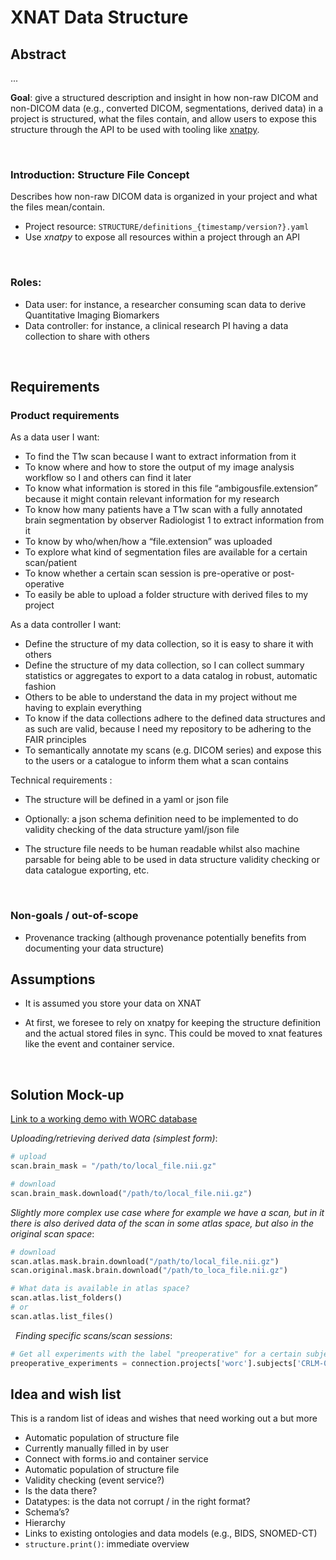 # XNAT Data Structure 

## Abstract 

...

**Goal**: give a structured description and insight in how non-raw DICOM and non-DICOM data (e.g., converted DICOM, segmentations, derived data) in a project is structured, what the files contain, and allow users to expose this structure through the API to be used with tooling like [xnatpy](https://xnat.rtfd.io). 

 
### Introduction: Structure File Concept 

Describes how non-raw DICOM data is organized in your project and what the files mean/contain. 
* Project resource: `STRUCTURE/definitions_{timestamp/version?}.yaml`  
* Use *xnatpy* to expose all resources within a project through an API 

 

### Roles: 
* Data user: for instance, a researcher consuming scan data to derive Quantitative Imaging Biomarkers
* Data controller: for instance, a clinical research PI having a data collection to share with others 

 

## Requirements 

### Product requirements 

As a data user I want: 
* To find the T1w scan because I want to extract information from it 
* To know where and how to store the output of my image analysis workflow so I and others can find it later 
* To know what information is stored in this file “ambigousfile.extension” because it might contain relevant information for my research 
* To know how many patients have a T1w scan with a fully annotated brain segmentation by observer Radiologist 1 to extract information from it 
* To know by who/when/how a “file.extension” was uploaded 
* To explore what kind of segmentation files are available for a certain scan/patient 
* To know whether a certain scan session is pre-operative or post-operative 
* To easily be able to upload a folder structure with derived files to my project  

As a data controller I want: 
* Define the structure of my data collection, so it is easy to share it with others 
* Define the structure of my data collection, so I can collect summary statistics or aggregates to export to a data catalog in robust, automatic fashion 
* Others to be able to understand the data in my project without me having to explain everything 
* To know if the data collections adhere to the defined data structures and as such are valid, because I need my repository to be adhering to the FAIR principles 
* To semantically annotate my scans (e.g. DICOM series) and expose this to the users or a catalogue to inform them what a scan contains 

Technical requirements :
* The structure will be defined in a yaml or json file 
* Optionally: a json schema definition need to be implemented to do validity checking of the data structure yaml/json file 
* The structure file needs to be human readable whilst also machine parsable for being able to be used in data structure validity checking or data catalogue exporting, etc. 

     

### Non-goals / out-of-scope 
* Provenance tracking (although provenance potentially benefits from documenting your data structure)

## Assumptions 
* It is assumed you store your data on XNAT 
* At first, we foresee to rely on xnatpy for keeping the structure definition and the actual stored files in sync. This could be moved to xnat features like the event and container service. 

     
## Solution Mock-up

[Link to a working demo with WORC database](https://gitlab.com/radiology/infrastructure/xnatpy/-/tree/feature/data-structure-demo/xnat/tests)

*Uploading/retrieving derived data (simplest form)*: 

```python
# upload 
scan.brain_mask = "/path/to/local_file.nii.gz"

# download 
scan.brain_mask.download("/path/to/local_file.nii.gz")
```

*Slightly more complex use case where for example we have a scan, but in it there is also derived data of the scan in some atlas space, but also in the original scan space*: 

```python
# download 
scan.atlas.mask.brain.download("/path/to/local_file.nii.gz") 
scan.original.mask.brain.download("/path/to_loca_file.nii.gz") 

# What data is available in atlas space?
scan.atlas.list_folders()
# or
scan.atlas.list_files() 
```
 
*Finding specific scans/scan sessions*:
```python
# Get all experiments with the label "preoperative" for a certain subject 
preoperative_experiments = connection.projects['worc'].subjects['CRLM-002'].experiments["preoperative"] 
```

## Idea and wish list
This is a random list of ideas and wishes that need working out a but more
* Automatic population of structure file  
* Currently manually filled in by user 
* Connect with forms.io and container service 
* Automatic population of structure file 
* Validity checking (event service?) 
* Is the data there? 
* Datatypes: is the data not corrupt / in the right format? 
* Schema’s? 
* Hierarchy 
* Links to existing ontologies and data models (e.g., BIDS, SNOMED-CT)
* `structure.print()`: immediate overview 

 
